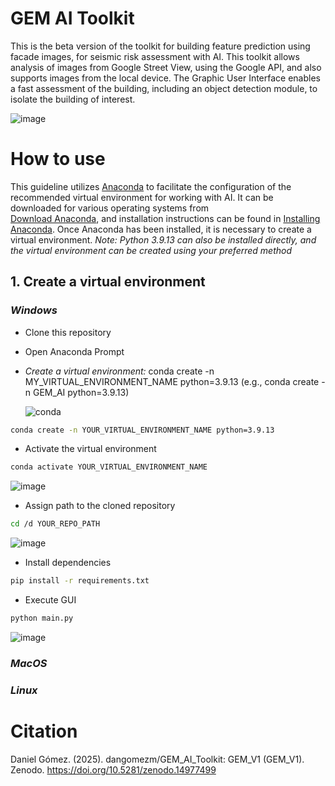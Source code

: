 # GEM AI Toolkit
This is the beta version of the toolkit for building feature prediction using facade images, for seismic risk assessment with AI. This toolkit allows analysis of images from Google Street View, using the Google API, and also supports images from the local device. The Graphic User Interface enables a fast assessment of the building, including an object detection module, to isolate the building of interest.

![image](https://github.com/user-attachments/assets/e809d08e-fe5a-466d-bc86-b74b14c95796)

# How to use
This guideline utilizes [Anaconda](https://www.anaconda.com/) to facilitate the configuration of the recommended virtual environment for working with AI. It can be downloaded for various operating systems from  
[Download Anaconda](https://www.anaconda.com/download/success), and installation instructions can be found in [Installing Anaconda](https://www.anaconda.com/docs/getting-started/anaconda/install#macos-linux-installation). Once Anaconda has been installed, it is necessary to create a virtual environment. *Note: Python 3.9.13 can also be installed directly, and the virtual environment can be created using your preferred method* 

## 1. Create a virtual environment 
### *Windows*
* Clone this repository
* Open Anaconda Prompt
* *Create a virtual environment:* conda create -n MY_VIRTUAL_ENVIRONMENT_NAME python=3.9.13 (e.g., conda create -n GEM_AI python=3.9.13)

  ![conda](https://github.com/user-attachments/assets/69da3746-5967-4f68-b6c8-37bd168313f9)

```bash
conda create -n YOUR_VIRTUAL_ENVIRONMENT_NAME python=3.9.13
``` 
* Activate the virtual environment
```bash
conda activate YOUR_VIRTUAL_ENVIRONMENT_NAME 
```
![image](https://github.com/user-attachments/assets/c0d77e7f-931c-472f-a144-a1bb84cbb406)

* Assign path to the cloned repository
```bash
cd /d YOUR_REPO_PATH
```
![image](https://github.com/user-attachments/assets/66ae8a6d-6855-4316-8c8e-1fc2557d8ce5)

* Install dependencies
```bash
pip install -r requirements.txt
```
* Execute GUI
```bash
python main.py
```
![image](https://github.com/user-attachments/assets/caf7ec75-bd96-4406-a881-a3a97336b7ee)

### *MacOS*

### *Linux*

# Citation
Daniel Gómez. (2025). dangomezm/GEM_AI_Toolkit: GEM_V1 (GEM_V1). Zenodo. https://doi.org/10.5281/zenodo.14977499
